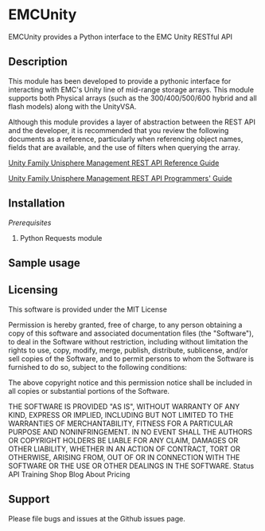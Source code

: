 EMCUnity
=======================

EMCUnity provides a Python interface to the EMC Unity RESTful API

## Description

This module has been developed to provide a pythonic interface for interacting with EMC's Unity line of mid-range storage arrays.  This module supports both Physical arrays (such as the 300/400/500/600 hybrid and all flash models) along with the UnityVSA.  

Although this module provides a layer of abstraction between the REST API and the developer, it is recommended that you review the following documents as a reference, particularly when referencing object names, fields that are available, and the use of filters when querying the array.

[Unity Family Unisphere Management REST API Reference Guide](https://support.emc.com/docu69899_Unity_Family_Unisphere_Management_REST_API_Reference_Guide.zip?language=en_US)

[Unity Family Unisphere Management REST API Programmers' Guide](https://support.emc.com/docu69331_Unity-Family-Unisphere-Management-REST-API-Programmer's-Guide.pdf?language=en_US)

## Installation

*Prerequisites*

1.  Python Requests module

## Sample usage


Licensing
---------
This software is provided under the MIT License

Permission is hereby granted, free of charge, to any person obtaining a copy of this software and associated documentation files (the "Software"), to deal in the Software without restriction, including without limitation the rights to use, copy, modify, merge, publish, distribute, sublicense, and/or sell copies of the Software, and to permit persons to whom the Software is furnished to do so, subject to the following conditions:

The above copyright notice and this permission notice shall be included in all copies or substantial portions of the Software.

THE SOFTWARE IS PROVIDED "AS IS", WITHOUT WARRANTY OF ANY KIND, EXPRESS OR IMPLIED, INCLUDING BUT NOT LIMITED TO THE WARRANTIES OF MERCHANTABILITY, FITNESS FOR A PARTICULAR PURPOSE AND NONINFRINGEMENT. IN NO EVENT SHALL THE AUTHORS OR COPYRIGHT HOLDERS BE LIABLE FOR ANY CLAIM, DAMAGES OR OTHER LIABILITY, WHETHER IN AN ACTION OF CONTRACT, TORT OR OTHERWISE, ARISING FROM, OUT OF OR IN CONNECTION WITH THE SOFTWARE OR THE USE OR OTHER DEALINGS IN THE SOFTWARE.
Status API Training Shop Blog About Pricing


Support
-------
Please file bugs and issues at the Github issues page.
